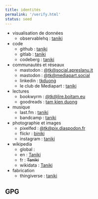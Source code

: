 ```yaml
---
title: identités
permalink: '/verify.html'
status: seed
---
```


- visualisation de données
  - observablehq : [taniki](https://observablehq.com/@taniki)
- code
  - github : [taniki](https://github.com/taniki/)
  - gitlab : [taniki](https://gitlab.com/taniki/)
  - codeberg : [taniki](https://codeberg.org/taniki)
- communautés et réseaux
  - mastodon : [@tk@social.apreslanu.it](https://social.apreslanu.it/@tk)
  - mastodon : [@tk@mediapart.social](https://mediapart.social/@tk)
  - linkedin : [tkduong](https://fr.linkedin.com/in/tkduong)
  - le club de Mediapart : [taniki](https://blogs.mediapart.fr/taniki)
- lectures
  - bookwyrm : [@tk@lire.boitam.eu](https://lire.boitam.eu/@tk)
  - goodreads : [tam kien duong](https://www.goodreads.com/user/show/8344753-tam-kien-duong)
- musique
  - last.fm : [taniki](https://www.last.fm/user/taniki)
  - bandcamp : [taniki](https://bandcamp.com/taniki)
- photographie et images
  - pixelfed : [@tk@pix.diaspodon.fr](https://pix.diaspodon.fr/tk)
  - flickr : [biniki](https://flickr.com/biniki)
  - instagram : [taniki](https://www.instagram.com/taniki/)
- wikipedia
  - global :
  - en : [Taniki](https://en.wikipedia.org/wiki/User:Taniki)
  - fr : ~~Taniki~~
  - wikidata : [Taniki](https://www.wikidata.org/wiki/User:Taniki)
- fabrication
  - thingiverse : [taniki](https://www.thingiverse.com/taniki/)

## GPG
